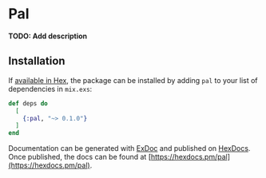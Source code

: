 # Pal

**TODO: Add description**

## Installation

If [available in Hex](https://hex.pm/docs/publish), the package can be installed
by adding `pal` to your list of dependencies in `mix.exs`:

```elixir
def deps do
  [
    {:pal, "~> 0.1.0"}
  ]
end
```

Documentation can be generated with [ExDoc](https://github.com/elixir-lang/ex_doc)
and published on [HexDocs](https://hexdocs.pm). Once published, the docs can
be found at [https://hexdocs.pm/pal](https://hexdocs.pm/pal).


